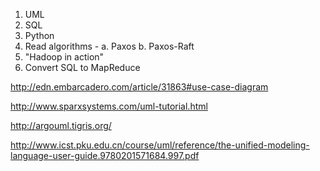 1. UML
2. SQL
3. Python
4. Read algorithms -
  a. Paxos
  b. Paxos-Raft
5. "Hadoop in action"
6. Convert SQL to MapReduce

http://edn.embarcadero.com/article/31863#use-case-diagram

http://www.sparxsystems.com/uml-tutorial.html

http://argouml.tigris.org/

http://www.icst.pku.edu.cn/course/uml/reference/the-unified-modeling-language-user-guide.9780201571684.997.pdf
